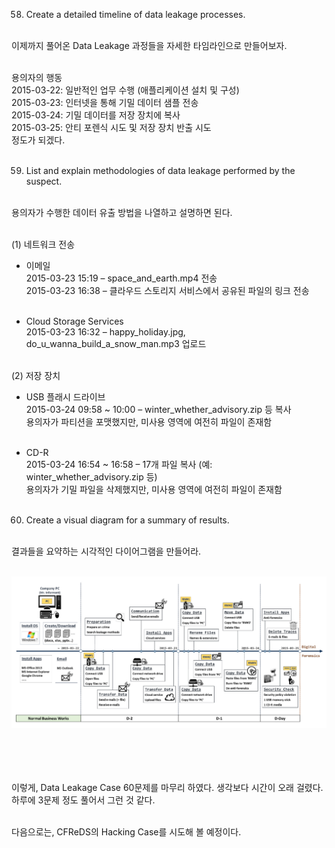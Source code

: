 58. Create a detailed timeline of data leakage processes.<br><br>

이제까지 풀어온 Data Leakage 과정들을 자세한 타임라인으로 만들어보자.<br><br>

용의자의 행동<br>
2015-03-22: 일반적인 업무 수행 (애플리케이션 설치 및 구성)<br>
2015-03-23: 인터넷을 통해 기밀 데이터 샘플 전송<br>
2015-03-24: 기밀 데이터를 저장 장치에 복사<br>
2015-03-25: 안티 포렌식 시도 및 저장 장치 반출 시도<br>
정도가 되겠다.<br><br>

59. List and explain methodologies of data leakage performed by the suspect.<br><br>

용의자가 수행한 데이터 유출 방법을 나열하고 설명하면 된다.<br><br>

(1) 네트워크 전송<br>

- 이메일<br>
  2015-03-23 15:19 – space_and_earth.mp4 전송<br>
  2015-03-23 16:38 – 클라우드 스토리지 서비스에서 공유된 파일의 링크 전송<br><br>

- Cloud Storage Services<br>
  2015-03-23 16:32 – happy_holiday.jpg, do_u_wanna_build_a_snow_man.mp3 업로드<br><br>

(2) 저장 장치<br>

- USB 플래시 드라이브<br>
  2015-03-24 09:58 ~ 10:00 – winter_whether_advisory.zip 등 복사<br>
  용의자가 파티션을 포맷했지만, 미사용 영역에 여전히 파일이 존재함<br><br>

- CD-R<br>
  2015-03-24 16:54 ~ 16:58 – 17개 파일 복사 (예: winter_whether_advisory.zip 등)<br>
  용의자가 기밀 파일을 삭제했지만, 미사용 영역에 여전히 파일이 존재함<br><br>

60. Create a visual diagram for a summary of results.<br><br>

결과들을 요약하는 시각적인 다이어그램을 만들어라.<br><br>

![alt text](image.png)<br><br><br><br><br>

이렇게, Data Leakage Case 60문제를 마무리 하였다. 생각보다 시간이 오래 걸렸다. 하루에 3문제 정도 풀어서 그런 것 같다.<br><br>

다음으로는, CFReDS의 Hacking Case를 시도해 볼 예정이다.
